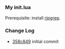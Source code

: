 ### My init.lua
Prerequisite: install [ripgrep](https://github.com/BurntSushi/ripgrep).

### Change Log
* [358c849](https://github.com/bradenstrother/nvimrc/commit/358c84971e69499ce25bca4279bb88a987269e91) initial commit
